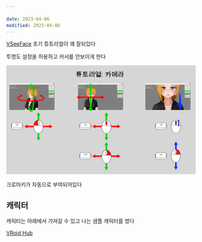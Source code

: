 ```yaml
---

date: 2023-04-06
modified: 2023-04-06
---
```

[VSeeFace](https://www.vseeface.icu/)
초기 튜토리얼이 꽤 잘되있다

투명도 설정을 허용하고 커서를 안보이게 한다

![](file/무제%20파일.png)

크로마키가 자동으로 부여되어있다

## 캐릭터

캐릭터는 아래에서 가져갈 수 있고 나는 샘플 캐릭터를 썼다

[VRoid Hub](https://hub.vroid.com/en)
